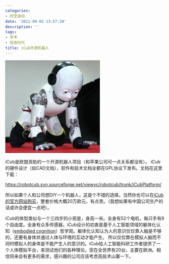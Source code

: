 ```yaml
---
categories:
- 时空波动
date: '2011-09-02 13:57:30'
description: ''
tags:
- 学术
- 信息时代
title: iCub开源机器人
---
```

[![](/assets/spacetimewave/2011/09/2010_01_crawl2_small_large1.jpg "2010_01_crawl2_small_large")](/assets/spacetimewave/2011/09/2010_01_crawl2_small_large1.jpg)



iCub是欧盟资助的一个开源机器人项目（和苹果公司可一点关系都没有）。 iCub的硬件设计（如CAD文档），软件和技术文档全都在GPL协议下发布。文档在这里下载：



https://robotcub.svn.sourceforge.net/viewvc/robotcub/trunk/iCubPlatform/



所以如果个人和公司想DIY一个机器人，这是个不错的选择。当然你也可以在[iCub的官方网站购买](https://www.icub.org/bazaar.php)，整套价格大概20万欧元，有点贵。（我想如果有中国公司生产的话或许会便宜一点吧）。



iCub的体型类似与一个三四岁的小孩是，身高一米。全身有52个电机，每只手有9个自由度。全身有众多传感器。iCub设计的初衷是基于人工智能领域的躯体化认知（[embodied cognition](https://en.wikipedia.org/wiki/Embodied_cognition)）哲学观。躯体化认知认为人的意识仅仅靠人脑是不够的，还要有身体并通过人体与环境的互动才能产生。 所以仅仅靠在模拟人脑而不同时模拟人的身体是不能产生人的意识的。iCub给人工智能科研工作者提供了一个人体模拟平台，来测试他们的各种理论。现在全世界有20台，主要在欧洲。相信将来会有更多的需求，感兴趣的公司应该考虑高技术山寨一下。